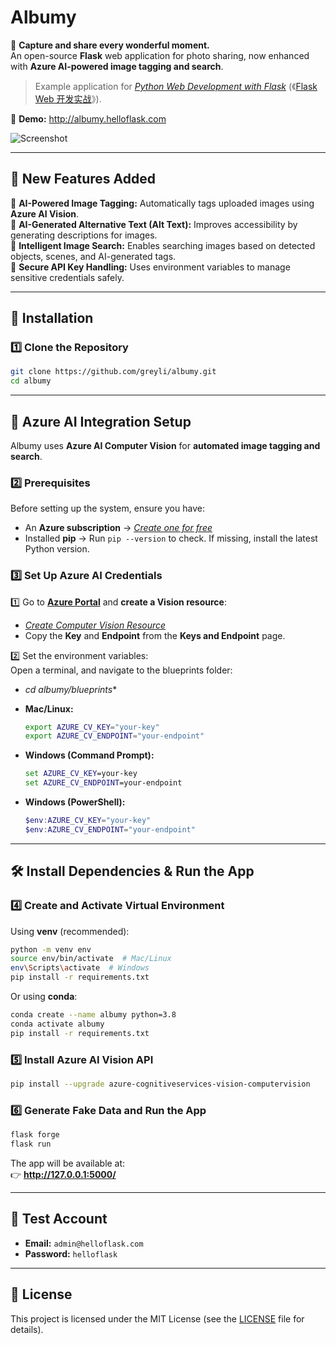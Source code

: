 # Albumy

📸 **Capture and share every wonderful moment.**  
An open-source **Flask** web application for photo sharing, now enhanced with **Azure AI-powered image tagging and search**.

> Example application for *[Python Web Development with Flask](https://helloflask.com/en/book/1)* (《[Flask Web 开发实战](https://helloflask.com/book/1)》).

🎯 **Demo:** http://albumy.helloflask.com  

![Screenshot](https://helloflask.com/screenshots/albumy.png)

---

## 🚀 **New Features Added**

🔹 **AI-Powered Image Tagging:** Automatically tags uploaded images using **Azure AI Vision**.  
🔹 **AI-Generated Alternative Text (Alt Text):** Improves accessibility by generating descriptions for images.  
🔹 **Intelligent Image Search:** Enables searching images based on detected objects, scenes, and AI-generated tags.  
🔹 **Secure API Key Handling:** Uses environment variables to manage sensitive credentials safely.    

---

## 🚀 **Installation**

### **1️⃣ Clone the Repository**
```bash
git clone https://github.com/greyli/albumy.git
cd albumy
```

---

## 🔧 **Azure AI Integration Setup**
Albumy uses **Azure AI Computer Vision** for **automated image tagging and search**.

### **2️⃣ Prerequisites**
Before setting up the system, ensure you have:
- An **Azure subscription** → *[Create one for free](https://azure.microsoft.com/en-us/free/ai-services/)*
- Installed **pip** → Run `pip --version` to check. If missing, install the latest Python version.

### **3️⃣ Set Up Azure AI Credentials**
1️⃣ Go to **[Azure Portal](https://portal.azure.com/)** and **create a Vision resource**:  
   - *[Create Computer Vision Resource](https://portal.azure.com/#create/Microsoft.CognitiveServicesComputerVision)*
   - Copy the **Key** and **Endpoint** from the **Keys and Endpoint** page.

2️⃣ Set the environment variables:  
    Open a terminal, and navigate to the blueprints folder:

  - **cd albumy*/blueprints**


   - **Mac/Linux:**
     ```bash
     export AZURE_CV_KEY="your-key"
     export AZURE_CV_ENDPOINT="your-endpoint"
     ```
   - **Windows (Command Prompt):**
     ```cmd
     set AZURE_CV_KEY=your-key
     set AZURE_CV_ENDPOINT=your-endpoint
     ```
   - **Windows (PowerShell):**
     ```powershell
     $env:AZURE_CV_KEY="your-key"
     $env:AZURE_CV_ENDPOINT="your-endpoint"
     ```

---

## 🛠 **Install Dependencies & Run the App**

### **4️⃣ Create and Activate Virtual Environment**
Using **venv** (recommended):
```bash
python -m venv env
source env/bin/activate  # Mac/Linux
env\Scripts\activate  # Windows
pip install -r requirements.txt
```

Or using **conda**:
```bash
conda create --name albumy python=3.8
conda activate albumy
pip install -r requirements.txt
```

### **5️⃣ Install Azure AI Vision API**
```bash
pip install --upgrade azure-cognitiveservices-vision-computervision
```

### **6️⃣ Generate Fake Data and Run the App**
```bash
flask forge
flask run
```
The app will be available at:  
👉 **http://127.0.0.1:5000/**  

---

## 🔑 **Test Account**
- **Email:** `admin@helloflask.com`
- **Password:** `helloflask`

---

## 📜 **License**
This project is licensed under the MIT License (see the [LICENSE](LICENSE) file for details).
